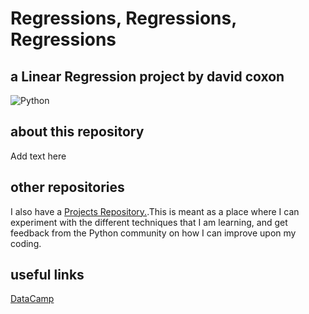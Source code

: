 # Regressions, Regressions, Regressions

## a Linear Regression project by david coxon

![Python](../Projects/Images/python.png?raw=true)  

## about this repository

Add text here

## other repositories

I also have a [Projects Repository.](https://github.com/davidcoxon/Python/tree/master/Projects).This is meant as a place where I can experiment with the different techniques that I am learning, and get feedback from the Python community on how I can improve upon my coding. 

## useful links

[DataCamp](https://www.datacamp.com/)




